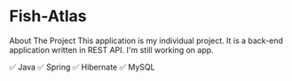# Fish-Atlas
About The Project
This application is my individual project. It is a back-end application written in REST API. I'm still working on app.

✅ Java
✅ Spring
✅ Hibernate
✅ MySQL
